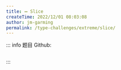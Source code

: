 ```yaml
---
title: ➖ Slice
createTime: 2022/12/01 08:03:08
author: jm-garming
permalink: /type-challenges/extreme/slice/
---
```


::: info 题目
Github: []()

```ts

```

:::
